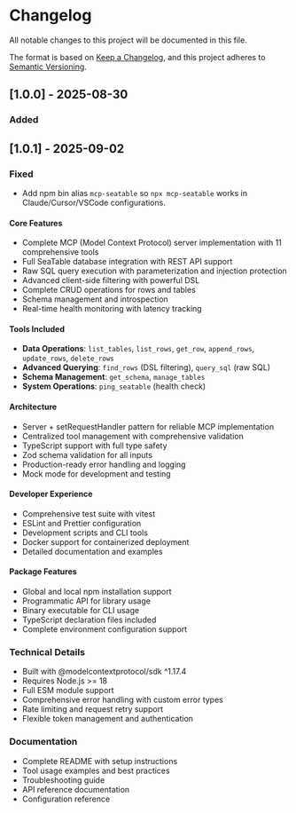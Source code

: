 # Changelog

All notable changes to this project will be documented in this file.

The format is based on [Keep a Changelog](https://keepachangelog.com/en/1.0.0/),
and this project adheres to [Semantic Versioning](https://semver.org/spec/v2.0.0.html).

## [1.0.0] - 2025-08-30

### Added

## [1.0.1] - 2025-09-02

### Fixed

- Add npm bin alias `mcp-seatable` so `npx mcp-seatable` works in Claude/Cursor/VSCode configurations.

#### Core Features

- Complete MCP (Model Context Protocol) server implementation with 11 comprehensive tools
- Full SeaTable database integration with REST API support
- Raw SQL query execution with parameterization and injection protection
- Advanced client-side filtering with powerful DSL
- Complete CRUD operations for rows and tables
- Schema management and introspection
- Real-time health monitoring with latency tracking

#### Tools Included

- **Data Operations**: `list_tables`, `list_rows`, `get_row`, `append_rows`, `update_rows`, `delete_rows`
- **Advanced Querying**: `find_rows` (DSL filtering), `query_sql` (raw SQL)
- **Schema Management**: `get_schema`, `manage_tables`
- **System Operations**: `ping_seatable` (health check)

#### Architecture

- Server + setRequestHandler pattern for reliable MCP implementation
- Centralized tool management with comprehensive validation
- TypeScript support with full type safety
- Zod schema validation for all inputs
- Production-ready error handling and logging
- Mock mode for development and testing

#### Developer Experience

- Comprehensive test suite with vitest
- ESLint and Prettier configuration
- Development scripts and CLI tools
- Docker support for containerized deployment
- Detailed documentation and examples

#### Package Features

- Global and local npm installation support
- Programmatic API for library usage
- Binary executable for CLI usage
- TypeScript declaration files included
- Complete environment configuration support

### Technical Details

- Built with @modelcontextprotocol/sdk ^1.17.4
- Requires Node.js >= 18
- Full ESM module support
- Comprehensive error handling with custom error types
- Rate limiting and request retry support
- Flexible token management and authentication

### Documentation

- Complete README with setup instructions
- Tool usage examples and best practices
- Troubleshooting guide
- API reference documentation
- Configuration reference

